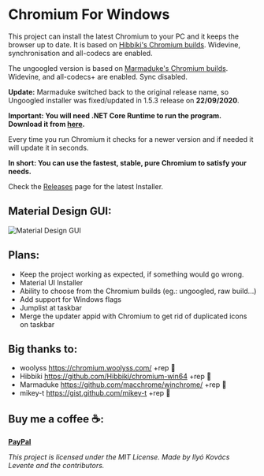 # Chromium For Windows
This project can install the latest Chromium to your PC and it keeps the browser up to date. It is based on [Hibbiki's Chromium builds](https://github.com/Hibbiki/chromium-win64).
Widevine, synchronisation and all-codecs are enabled.

The ungoogled version is based on [Marmaduke's Chromium builds](https://github.com/macchrome/winchrome/).
Widevine, and all-codecs+ are enabled. Sync disabled.

**Update:** Marmaduke switched back to the original release name, so Ungoogled installer was fixed/updated in 1.5.3 release on **22/09/2020**.

**Important: You will need .NET Core Runtime to run the program. Download it from [here](https://dotnet.microsoft.com/download).**

Every time you run Chromium it checks for a newer version and if needed it will update it in seconds.

**In short: You can use the fastest, stable, pure Chromium to satisfy your needs.**

Check the [Releases](https://github.com/iklevente/ChromiumForWindows/releases/latest) page for the latest Installer.

## Material Design GUI:
![Material Design GUI](https://raw.githubusercontent.com/iklevente/ChromiumForWindows/master/ChromiumForWindows/Images/chromiumforwindowsgui.PNG)


## Plans:
- Keep the project working as expected, if something would go wrong.
- Material UI Installer
- Ability to choose from the Chromium builds (eg.: ungoogled, raw build...)
- Add support for Windows flags
- Jumplist at taskbar
- Merge the updater appid with Chromium to get rid of duplicated icons on taskbar
 
 ## Big thanks to:
 - woolyss https://chromium.woolyss.com/ +rep 🍺
 - Hibbiki https://github.com/Hibbiki/chromium-win64 +rep 🍺
 - Marmaduke https://github.com/macchrome/winchrome/ +rep 🍺
 - mikey-t https://gist.github.com/mikey-t +rep 🍺
 
 ## Buy me a coffee ☕:
**[PayPal](https://www.paypal.me/iklevi)**


*This project is licensed under the MIT License. Made by Ilyó Kovács Levente and the contributors.*
